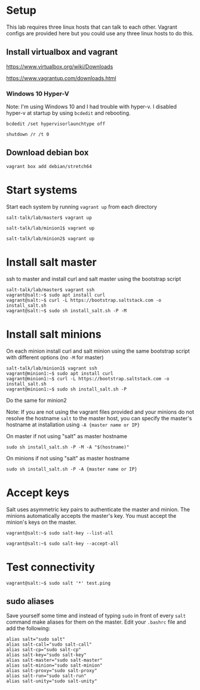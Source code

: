 # Setup

This lab requires three linux hosts that can talk to each other. Vagrant configs are provided here but you could use any three linux hosts to do this.

## Install virtualbox and vagrant

https://www.virtualbox.org/wiki/Downloads

https://www.vagrantup.com/downloads.html

### Windows 10 Hyper-V

Note: I'm using Windows 10 and I had trouble with hyper-v. I disabled hyper-v at startup by using `bcdedit` and rebooting.

```
bcdedit /set hypervisorlaunchtype off

shutdown /r /t 0
```

## Download debian box

```
vagrant box add debian/stretch64
```

# Start systems

Start each system by running `vagrant up` from each directory

```
salt-talk/lab/master$ vagrant up
```

```
salt-talk/lab/minion1$ vagrant up
```

```
salt-talk/lab/minion2$ vagrant up
```

# Install salt master

ssh to master and install curl and salt master using the bootstrap script

```
salt-talk/lab/master$ vagrant ssh
vagrant@salt:~$ sudo apt install curl
vagrant@salt:~$ curl -L https://bootstrap.saltstack.com -o install_salt.sh
vagrant@salt:~$ sudo sh install_salt.sh -P -M
```

# Install salt minions

On each minion install curl and salt minion using the same bootstrap script with different options (no `-M` for master)

```
salt-talk/lab/minion1$ vagrant ssh
vagrant@minion1:~$ sudo apt install curl
vagrant@minion1:~$ curl -L https://bootstrap.saltstack.com -o install_salt.sh
vagrant@minion1:~$ sudo sh install_salt.sh -P
```

Do the same for minion2

Note: If you are not using the vagrant files provided and your minions do not resolve the hostname `salt` to the master host, you can specify the master's hostname at installation using `-A {master name or IP}`

On master if not using "salt" as master hostname
```
sudo sh install_salt.sh -P -M -A "$(hostname)"
```

On minions if not using "salt" as master hostname
```
sudo sh install_salt.sh -P -A {master name or IP}
```

# Accept keys

Salt uses asymmetric key pairs to authenticate the master and minion. The minions automatically accepts the master's key. You must accept the minion's keys on the master.

```
vagrant@salt:~$ sudo salt-key --list-all
```
```
vagrant@salt:~$ sudo salt-key --accept-all
```

# Test connectivity

```
vagrant@salt:~$ sudo salt '*' test.ping
```

## sudo aliases

Save yourself some time and instead of typing `sudo` in front of every `salt` command make aliases for them on the master. Edit your `.bashrc` file and add the following:

```
alias salt="sudo salt"
alias salt-call="sudo salt-call"
alias salt-cp="sudo salt-cp"
alias salt-key="sudo salt-key"
alias salt-master="sudo salt-master"
alias salt-minion="sudo salt-minion"
alias salt-proxy="sudo salt-proxy"
alias salt-run="sudo salt-run"
alias salt-unity="sudo salt-unity"
```
